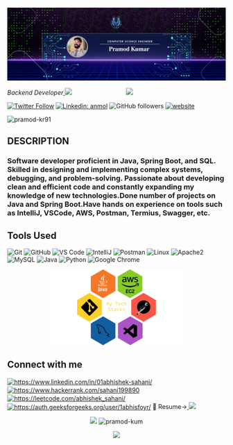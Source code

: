 ![logo](images/GitHub_banner.png)

<!-- <h2 align="center">👋𝐈'𝐦 𝐏𝐫𝐚𝐦𝐨𝐝 𝐊𝐮𝐦𝐚𝐫.</h2> -->
<img align='right' src="https://media.giphy.com/media/M9gbBd9nbDrOTu1Mqx/giphy.gif" width="230">
<p><em>Backend Developer<a href=>
</a><img src="https://media.giphy.com/media/WUlplcMpOCEmTGBtBW/giphy.gif" width="30"> 
</em></p>

[![Twitter Follow](https://img.shields.io/twitter/follow/PramodK50220546?label=Follow)](https://twitter.com/intent/follow?screen_name=PramodK50220546)
[![Linkedin: anmol](https://img.shields.io/badge/-pramod-blue?style=flat-square&logo=Linkedin&logoColor=white&link=https://www.linkedin.com/in/pramod-kr91/)](https://www.linkedin.com/in/pramod-kr91/)
![GitHub followers](https://img.shields.io/github/followers/pramod-kum?label=Follow&style=social)
[![website](https://pramod-kum.github.io/Portfolio/)](https://pramod-kum.github.io/Portfolio/)
<p align="left"> <img src="https://komarev.com/ghpvc/?username=pramod-kr91&label=Profile%20views&color=0e75b6&style=flat" alt="pramod-kr91" /> </p>







<h2>DESCRIPTION</h2>
<h3> Software developer proficient in Java, Spring Boot, and SQL. Skilled in designing and implementing complex systems, debugging, and problem-solving. Passionate about developing clean and efficient code and constantly expanding my knowledge of new technologies.Done number of projects on Java and Spring Boot.Have hands on experience on tools such as IntelliJ, VSCode, AWS, Postman, Termius, Swagger, etc.</h3>
<h2>Tools Used</h2>

 ![Git](https://img.shields.io/badge/-Git-black?style=flat-square&logo=git)
  ![GitHub](https://img.shields.io/badge/-GitHub-181717?style=flat-square&logo=github)
  ![VS Code](https://img.shields.io/badge/-VS%20Code-007ACC?style=flat-square&logo=visual-studio-code)
  ![IntelliJ](https://img.shields.io/badge/-IntelliJ%20IDEA-black?style=flat-square&logo=jetbrains)
  ![Postman](https://img.shields.io/badge/Postman-black?style=flat-square&logo=postman) 
  ![Linux](https://img.shields.io/badge/Linux-black?style=flat-square&logo=linux)
  ![Apache2](https://img.shields.io/badge/Apache2-black?style=flat-square&logo=apache)
  ![MySQL](https://img.shields.io/badge/-MySQL-black?style=flat-square&logo=mysql)
  ![Java](https://img.shields.io/badge/Java-orange?style=flat-square&logo=java)
  ![Python](https://img.shields.io/badge/-Python-black?style=flat-square&logo=Python)
  ![Google Chrome](https://img.shields.io/badge/Chrome-black?style=flat-square&logo=google-chrome)
  
  <div align="center">
<img height="175" alt="My Tech Stacks" src="images/IMGtechstacks.png" />
</div>



<h2 align="left">Connect with me</h2>
<p align="left">
<a href="https://www.linkedin.com/in/pramod-kr91/" target="blank"><img align="center" src="https://raw.githubusercontent.com/rahuldkjain/github-profile-readme-generator/master/src/images/icons/Social/linked-in-alt.svg" alt="https://www.linkedin.com/in/01abhishek-sahani/" height="30" width="40" /></a>
<a href="https://www.hackerrank.com/pramodkumar91281?hr_r=1" target="blank"><img align="center" src="https://raw.githubusercontent.com/rahuldkjain/github-profile-readme-generator/master/src/images/icons/Social/hackerrank.svg" alt="https://www.hackerrank.com/sahani199890" height="30" width="40" /></a>
<a href="https://leetcode.com/123pramod/" target="blank"><img align="center" src="https://raw.githubusercontent.com/rahuldkjain/github-profile-readme-generator/master/src/images/icons/Social/leet-code.svg" alt="https://leetcode.com/abhishek_sahani/" height="30" width="40" /></a>
<a href="https://auth.geeksforgeeks.org/user/pramodkumcpco/practice" target="blank"><img align="center" src="https://raw.githubusercontent.com/rahuldkjain/github-profile-readme-generator/master/src/images/icons/Social/geeks-for-geeks.svg" alt="https://auth.geeksforgeeks.org/user/1abhisfoyr/" height="30" width="40" /></a>
📄 Resume-><a href="https://drive.google.com/file/d/18otbHhg9-mI_EVM31tS25SINAp6Nz9tX/view?usp=sharing"> <img height="25" src="https://cdn.iconscout.com/icon/free/png-256/resume-1956282-1650445.png"></a>
 
 <p align="center">
<img src="https://github-readme-stats.vercel.app/api?username=pramod-kum&show_icons=true&count_private=true&theme=gruvbox"/> 
<img width="48%" src="https://github-readme-streak-stats.herokuapp.com/?user=pramod-kum&theme=gruvbox" alt="pramod-kum" /><div align="center"><img src="https://github-readme-stats.vercel.app/api/top-langs/?username=pramod-kum&layout=compact&count_private=true&theme=gruvbox" />
</div></p>

<br>
<br>
</p>

